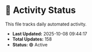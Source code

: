 # 🤖 Activity Status

This file tracks daily automated activity.

- **Last Updated:** 2025-10-08 09:44:17
- **Total Updates:** 158
- **Status:** 🟢 Active
